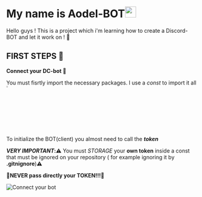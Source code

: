 # My name is Aodel-BOT<img src="https://github.com/TheDudeThatCode/TheDudeThatCode/blob/master/Assets/Hi.gif" width="29px">

Hello guys ! This is a project which i'm learning how to create a Discord-BOT and let it work on ! 🐺

## FIRST STEPS 📝

**Connect your DC-bot  🔌**

You must fisrtly import the necessary packages. I use a _const_ to import it all <img src="https://www.freeiconspng.com/uploads/pokeball-icon-1.png" width="350" 
 alt="PokeballFreeIcons" style="width: 3%;">
 
 To initialize the BOT(client) you almost need to call the **_token_**
 
 **_VERY IMPORTANT_:**⚠️ You must _STORAGE_ your **own token** inside a const that must be ignored on your repository ( for example ignoring it by **.gitnignore**)⚠️
 
 **🚫NEVER pass directly your TOKEN!!!🚫**

![Connect your bot](https://i.postimg.cc/MZdKsGDq/To-Readme-Connect-DC-Bot.png)
